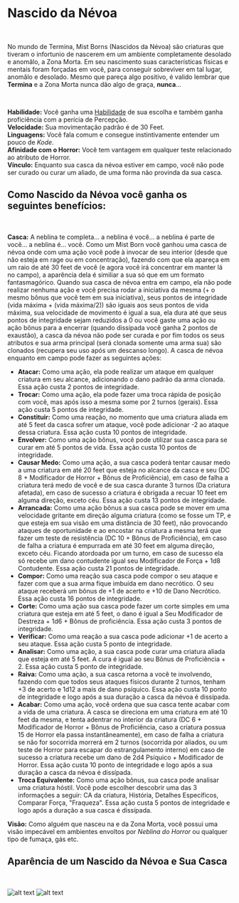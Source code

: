 # Nascido da Névoa

<br>

No mundo de Termina, Mist Borns (Nascidos da Névoa) são criaturas que tiveram o infortunio de nascerem em um ambiente completamente desolado e anomâlo, a Zona Morta. Em seu nascimento suas características físicas e mentais foram forçadas em você, para conseguir sobreviver em tal lugar, anomâlo e desolado. Mesmo que pareça algo positivo, é valido lembrar que **Termina** e a Zona Morta nunca dão algo de graça, **nunca**...

<br>

**Habilidade:** Você ganha uma [Habilidade](../../../src/pages/players/feats.html) de sua escolha e também ganha proficiência com a perícia de Percepção.<br>
**Velocidade:** Sua movimentação padrão é de 30 Feet.<br>
**Linguagens:** Você fala comum e consegue instintivamente entender um pouco de *Kode*. <br>
**Afinidade com o Horror:** Você tem vantagem em qualquer teste relacionado ao atributo de Horror. <br>
**Vínculo:** Enquanto sua casca da névoa estiver em campo, você não pode ser curado ou curar um aliado, de uma forma não provinda da sua casca.

## Como Nascido da Névoa você ganha os seguintes benefícios:

<br>

**Casca:** A neblina te completa... a neblina é você... a neblina é parte de você... a neblina é... você. Como um Mist Born você ganhou uma casca de névoa onde com uma ação você pode à invocar de seu interior (desde que não esteja em rage ou em concentração), fazendo com que ela apareça em um raio de até 30 feet de você (e agora você irá concentrar em manter lá no campo), a aparência dela é similiar a sua só que em um formato fantasmagórico. Quando sua casca de névoa entra em campo, ela não pode realizar nenhuma ação e você precisa rodar a iniciativa da mesma (+ o mesmo bônus que você tem em sua iniciativa), seus pontos de integridade (vida máxima + (vida máxima/2)) são iguais aos seus pontos de vida máxima, sua velocidade de movimento é igual a sua, ela dura até que seus pontos de integridade sejam reduzidos a 0 ou você gaste uma ação ou ação bônus para a encerrar (quando dissipada você ganha 2 pontos de exaustão), a casca da névoa não pode ser curada e por fim todos os seus atributos e sua arma principal (será clonada somente uma arma sua) são clonados (recupera seu uso após um descanso longo). A casca de névoa enquanto em campo pode fazer as seguintes ações:

* **Atacar:** Como uma ação, ela pode realizar um ataque em qualquer criatura em seu alcance, adicionando o dano padrão da arma clonada. Essa ação custa 2 pontos de integridade.
* **Trocar:** Como uma ação, ela pode fazer uma troca rápida de posição com você, mas após isso a mesma some por 2 turnos (gerais). Essa ação custa 5 pontos de integridade. 
* **Constituir:** Como uma reação, no momento que uma criatura aliada em até 5 feet da casca sofrer um ataque, você pode adicionar -2 ao ataque dessa criatura. Essa ação custa 10 pontos de integridade.
* **Envolver:** Como uma ação bônus, você pode utilizar sua casca para se curar em até 5 pontos de vida. Essa ação custa 10 pontos de integridade.  
* **Causar Medo:** Como uma ação, a sua casca poderá tentar causar medo a uma criatura em até 20 feet que esteja no alcance da casca e seu (DC 8 + Modificador de Horror + Bônus de Proficiência), em caso de falha a criatura terá medo de você e de sua casca durante 3 turnos (Da criatura afetada), em caso de sucesso a criatura é obrigada a recuar 10 feet em alguma direção, exceto céu. Essa ação custa 13 pontos de integridade.
* **Arrancada:** Como uma ação bônus a sua casca pode se mover em uma velocidade gritante em direção alguma criatura (como se fosse um TP, e que esteja em sua visão em uma distância de 30 feet), não provocando ataques de oportunidade e ao encostar na criatura a mesma terá que fazer um teste de resistência (DC 10 + Bônus de Proficiência), em caso de falha a criatura é empurrada em até 30 feet em alguma direção, exceto céu. Ficando atordoada por um turno, em caso de sucesso ela só recebe um dano contudente igual seu Modificador de Força + 1d8 Contudente. Essa ação custa 21 pontos de integridade.
* **Compor:** Como uma reação sua casca pode compor o seu ataque e fazer com que a sua arma fique imbuída em dano necrótico. O seu ataque receberá um bônus de +1 de acerto e +10 de Dano Necrótico. Essa ação custa 16 pontos de integridade.
* **Corte:** Como uma ação sua casca pode fazer um corte simples em uma criatura que esteja em até 5 feet, o dano é igual a Seu Modificador de Destreza + 1d6 + Bônus de proficiência. Essa ação custa 3 pontos de integridade.
* **Verificar:** Como uma reação a sua casca pode adicionar +1 de acerto a seu ataque. Essa ação custa 5 ponto de integridade.
* **Analisar:** Como uma ação, a sua casca pode curar uma criatura aliada que esteja em até 5 feet. A cura é igual ao seu Bônus de Proficiência + 2. Essa ação custa 5 ponto de integridade.
* **Raiva:** Como uma ação, a sua casca retorna a você te involvendo, fazendo com que todos seus ataques físicos durante 2 turnos, tenham +3 de acerto e 1d12 a mais de dano psíquico. Essa ação custa 10 ponto de integridade e logo após a sua duração a casca da névoa é dissípada.
* **Acabar:** Como uma ação, você ordena que sua casca tente acabar com a vida de uma criatura. A casca se direciona em uma criatura em até 10 feet da mesma, e tenta adentrar no interior da criatura (DC 6 + Modificador de Horror + Bônus de Proficiência, caso a criatura possua 15 de Horror ela passa instantâneamente), em caso de falha a criatura se não for socorrida morrerá em 2 turnos (socorrida por aliados, ou um teste de Horror para escapar do estrangulamento interno) em caso de sucesso a criatura recebe um dano de 2d4 Psíquico + Modificador de Horror. Essa ação custa 10 ponto de integridade e logo após a sua duração a casca da névoa é dissípada.
* **Troca Equivalente:** Como uma ação bônus, sua casca pode analisar uma criatura hóstil. Você pode escolher descobrir uma das 3 informações a seguir: CA da criatura, História, Detalhes Específicos, Comparar Força, "Fraqueza". Essa ação custa 5 pontos de integridade e logo após a duração a sua casca é dissípada.

**Visão:** Como alguém que nasceu na e da Zona Morta, você possui uma visão impecável em ambientes envoltos por *Neblina do Horror* ou qualquer tipo de fumaça, gás etc.<br>

## Aparência de um Nascido da Névoa e Sua Casca

<br>

![alt text](<../../../src/resources/imgs/races/nascido da névoa.jpg>)
![alt text](<../../../src/resources/imgs/races/nascido da névoa - casca.jpg>)
